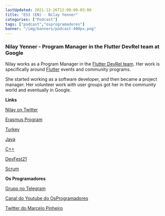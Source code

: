 ```yaml
---
lastUpdated: 2021-12-26T12:00:00-03:00
title: "E53 (EN) - Nilay Yenner"
categories: ["Podcast"]
tags: ["podcast","osprogramadores"]
banner: "/img/banners/podcast-400px.png"
---
```


### Nilay Yenner - Program Manager in the Flutter DevRel team at Google

Nilay works as a Program Manager in the [Flutter DevRel team](https://flutter.dev/community). Her work is specifically around [Flutter](https://flutter.dev/) events and community programs. 

She started working as a software developer, and then became a project manager. Her volunteer work with user groups got her in the community world and eventually in Google. 


<SpotifyEmbed episode="4v5rgPhOWonK3Am1huq5JD"></SpotifyEmbed>


**Links**

[Nilay on Twitter](https://twitter.com/nlycskn)

[Erasmus Program](https://erasmus-plus.ec.europa.eu/)

[Turkey](https://en.wikipedia.org/wiki/Turkey)

[Java](https://www.java.com/en/)

[C++](https://en.wikipedia.org/wiki/C%2B%2B)

[DevFest21](https://gdg.community.dev/events/details/google-gdg-settat-presents-devfest-21/)

[Scrum](https://www.scrum.org/resources/what-is-scrum)


**Os Programadores**

[Grupo no Telegram](https://t.me/osprogramadores)

[Canal do Youtube do OsProgramadores](https://www.youtube.com/channel/UCt_YNYGl6K5yNXlXEQDdwWg?view_as=subscriber)

[Twitter do Marcelo Pinheiro](https://twitter.com/mpinheir)
